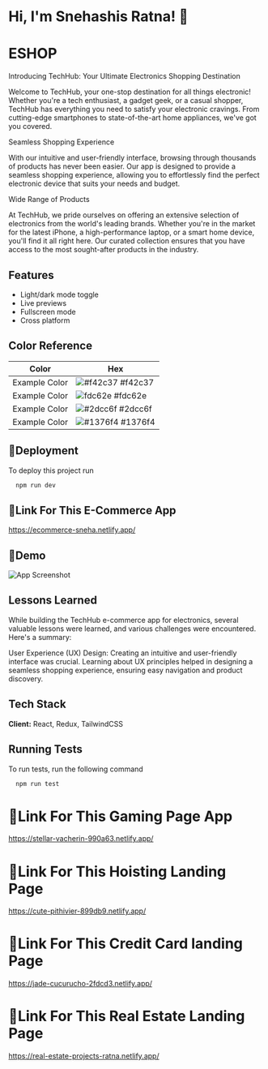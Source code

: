 
# Hi, I'm Snehashis Ratna! 👋


# ESHOP

Introducing TechHub: Your Ultimate Electronics Shopping Destination

Welcome to TechHub, your one-stop destination for all things electronic! Whether you're a tech enthusiast, a gadget geek, or a casual shopper, TechHub has everything you need to satisfy your electronic cravings. From cutting-edge smartphones to state-of-the-art home appliances, we've got you covered.

Seamless Shopping Experience

With our intuitive and user-friendly interface, browsing through thousands of products has never been easier. Our app is designed to provide a seamless shopping experience, allowing you to effortlessly find the perfect electronic device that suits your needs and budget.

Wide Range of Products

At TechHub, we pride ourselves on offering an extensive selection of electronics from the world's leading brands. Whether you're in the market for the latest iPhone, a high-performance laptop, or a smart home device, you'll find it all right here. Our curated collection ensures that you have access to the most sought-after products in the industry.


## Features

- Light/dark mode toggle
- Live previews
- Fullscreen mode
- Cross platform

## Color Reference

| Color             | Hex                                                                |
| ----------------- | ------------------------------------------------------------------ |
| Example Color | ![#f42c37](https://via.placeholder.com/10/0a192f?text=+) #f42c37|
| Example Color | ![fdc62e](https://via.placeholder.com/10/f8f8f8?text=+) #fdc62e |
| Example Color | ![#2dcc6f](https://via.placeholder.com/10/00b48a?text=+) #2dcc6f |
| Example Color | ![#1376f4](https://via.placeholder.com/10/00b48a?text=+) #1376f4 |


## 🚀Deployment

To deploy this project run

```bash
  npm run dev
```


## 🚀Link For This E-Commerce App

https://ecommerce-sneha.netlify.app/

## 🚀Demo

![App Screenshot](https://s4.ezgif.com/tmp/ezgif-4-feb3c2ef73.gif)




## Lessons Learned

While building the TechHub e-commerce app for electronics, several valuable lessons were learned, and various challenges were encountered. Here's a summary:

User Experience (UX) Design: Creating an intuitive and user-friendly interface was crucial. Learning about UX principles helped in designing a seamless shopping experience, ensuring easy navigation and product discovery.
## Tech Stack

**Client:** React, Redux, TailwindCSS



## Running Tests

To run tests, run the following command

```bash
  npm run test
```


# 🚀Link For This Gaming Page App

https://stellar-vacherin-990a63.netlify.app/

# 🚀Link For This Hoisting Landing Page 

https://cute-pithivier-899db9.netlify.app/

# 🚀Link For This Credit Card landing Page

https://jade-cucurucho-2fdcd3.netlify.app/

# 🚀Link For This Real Estate Landing Page

https://real-estate-projects-ratna.netlify.app/
